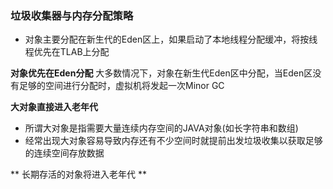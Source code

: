 ### 垃圾收集器与内存分配策略 ###
* 对象主要分配在新生代的Eden区上，如果启动了本地线程分配缓冲，将按线程优先在TLAB上分配

**对象优先在Eden分配**
大多数情况下，对象在新生代Eden区中分配，当Eden区没有足够的空间进行分配时，虚拟机将发起一次Minor GC

**大对象直接进入老年代**
- 所谓大对象是指需要大量连续内存空间的JAVA对象(如长字符串和数组)
- 经常出现大对象容易导致内存还有不少空间时就提前出发垃圾收集以获取足够的连续空间存放数据

** 长期存活的对象将进入老年代 **